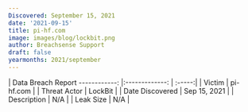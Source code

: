 ```yaml
---
Discovered: September 15, 2021
date: '2021-09-15'
title: pi-hf.com
image: images/blog/lockbit.png
author: Breachsense Support
draft: false
yearmonths: 2021/september
---
```



| Data Breach Report
------------:   |:-------------:    | :-----:|
| Victim    | pi-hf.com      | 
| Threat Actor    | LockBit      | 
| Date Discovered    | Sep 15, 2021      | 
| Description    | N/A      | 
| Leak Size    | N/A      | 

